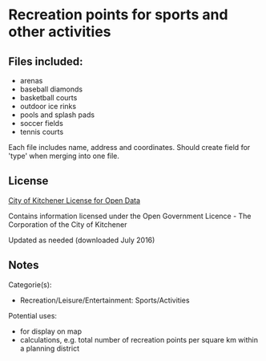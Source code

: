 # Recreation points for sports and other activities

## Files included:
* arenas
* baseball diamonds
* basketball courts
* outdoor ice rinks
* pools and splash pads
* soccer fields
* tennis courts

Each file includes name, address and coordinates. Should create field for 'type' when merging into one file.

## License

[City of Kitchener License for Open Data](https://www.kitchener.ca/en/insidecityhall/Open-data-license.asp) 

Contains information licensed under the Open Government Licence - The Corporation of the City of Kitchener

Updated as needed (downloaded July 2016)

## Notes

Categorie(s):

* Recreation/Leisure/Entertainment: Sports/Activities

Potential uses:

* for display on map 
* calculations, e.g. total number of recreation points per square km within a planning district
